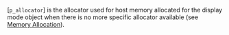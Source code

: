 [`p_allocator`] is the allocator used for host memory allocated for the
display mode object when there is no more specific allocator available
(see [Memory Allocation](https://www.khronos.org/registry/vulkan/specs/1.3-extensions/html/vkspec.html#memory-allocation)).